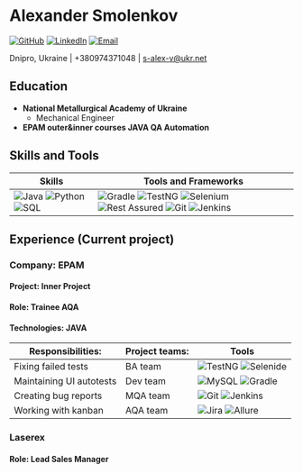 # Alexander Smolenkov
[![GitHub](https://img.shields.io/badge/GitHub-Profile-blue?style=flat-square&logo=github)](https://github.com/smolenkov)
[![LinkedIn](https://img.shields.io/badge/LinkedIn-Profile-blue?style=flat-square&logo=linkedin)](https://www.linkedin.com/in/smolenkov/)
[![Email](https://img.shields.io/badge/Email-s--alex--v%40ukr.net-green?style=flat-square&logo=gmail)](mailto:s-alex-v@ukr.net)

Dnipro, Ukraine | +380974371048 | s-alex-v@ukr.net

## Education

- **National Metallurgical Academy of Ukraine**
  - Mechanical Engineer
- **EPAM outer&inner courses JAVA QA Automation**

## Skills and Tools

| Skills                | Tools and Frameworks    |
| ---------------------| -----------------------|
| ![Java](https://img.shields.io/badge/-Java-007396?style=flat&logo=java&logoColor=white) ![Python](https://img.shields.io/badge/-Python-3776AB?style=flat&logo=python&logoColor=white) ![SQL](https://img.shields.io/badge/-SQL-4479A1?style=flat&logo=postgresql&logoColor=white) | ![Gradle](https://img.shields.io/badge/-Gradle-02303A?style=flat&logo=gradle&logoColor=white)  ![TestNG](https://img.shields.io/badge/-TestNG-007ACC?style=flat&logo=testng&logoColor=white) ![Selenium](https://img.shields.io/badge/-Selenium-43B02A?style=flat&logo=selenium&logoColor=white) ![Rest Assured](https://img.shields.io/badge/-Rest%20Assured-00B9E4?style=flat&logo=rest-assured&logoColor=white) ![Git](https://img.shields.io/badge/-Git-F05032?style=flat&logo=git&logoColor=white)  ![Jenkins](https://img.shields.io/badge/-Jenkins-D24939?style=flat&logo=jenkins&logoColor=white)  |


## Experience (Current project)

### Company: EPAM

#### Project: Inner Project
#### Role: Trainee AQA
#### Technologies: JAVA
| **Responsibilities:**                | **Project teams:**    | Tools |
| ------------------------------------| -----------------------|-------|
| Fixing failed tests | BA team |![TestNG](https://img.shields.io/badge/-TestNG-007ACC?style=flat&logo=testng&logoColor=white) ![Selenide](https://img.shields.io/badge/-Selenide-orange?style=flat-square&logo=selenium&logoColor=white)  |
| Maintaining UI autotests | Dev team | ![MySQL](https://img.shields.io/badge/-MySQL-blue?style=flat-square&logo=mysql&logoColor=white) ![Gradle](https://img.shields.io/badge/-Gradle-02303A?style=flat&logo=gradle&logoColor=white) |
| Creating bug reports | MQA team | ![Git](https://img.shields.io/badge/-Git-F05032?style=flat&logo=git&logoColor=white) ![Jenkins](https://img.shields.io/badge/-Jenkins-D24939?style=flat&logo=jenkins&logoColor=white) |
| Working with kanban | AQA team | ![Jira](https://img.shields.io/badge/-Jira-blue?style=flat-square&logo=jira&logoColor=white) ![Allure](https://img.shields.io/badge/-Allure-orange?style=flat-square&logo=allure&logoColor=white)  |


### Laserex

#### Role: Lead Sales Manager

